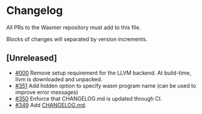 # Changelog

All PRs to the Wasmer repository must add to this file.

Blocks of changes will separated by version increments.

## **[Unreleased]**
- [#000]() Remove setup requirement for the LLVM backend. At build-time, llvm is downloaded and unpacked.
- [#351](https://github.com/wasmerio/wasmer/pull/351) Add hidden option to specify wasm program name (can be used to improve error messages)
- [#350](https://github.com/wasmerio/wasmer/pull/350) Enforce that CHANGELOG.md is updated through CI.
- [#349](https://github.com/wasmerio/wasmer/pull/349) Add [CHANGELOG.md](https://github.com/wasmerio/wasmer/blob/master/CHANGELOG.md).
